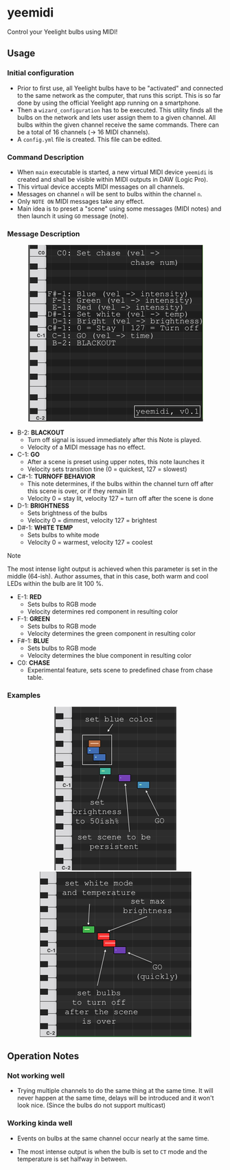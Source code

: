 # yeemidi
Control your Yeelight bulbs using MIDI!

## Usage

### Initial configuration

- Prior to first use, all Yeelight bulbs have to be "activated" and connected to the same network as the computer, that runs this script. This is so far done by using the official Yeelight app running on a smartphone. 
- Then a `wizard_configuration` has to be executed. This utility finds all the bulbs on the network and lets user assign them to a given channel. All bulbs within the given channel receive the same commands. There can be a total of 16 channels (&rarr; 16 MIDI channels).
- A `config.yml` file is created. This file can be edited.

### Command Description

- When `main` executable is started, a new virtual MIDI device `yeemidi` is created and shall be visible within MIDI outputs in DAW (Logic Pro). 
- This virtual device accepts MIDI messages on all channels.
- Messages on channel `n` will be sent to bulbs within the channel `n`.
- Only `NOTE ON` MIDI messages take any effect.
- Main idea is to preset a "scene" using some messages (MIDI notes) and then launch it using `GO` message (note). 

### Message Description

<p align="center">
  <img src="./img/v0.1/yeemidi_proto.png">
</p>


- B-2: __BLACKOUT__
   - Turn off signal is issued immediately after this Note is played.
   - Velocity of a MIDI message has no effect.
- C-1: __GO__
   - After a scene is preset using upper notes, this note launches it
   - Velocity sets transition tine (0 = quickest, 127 = slowest)
- C#-1: __TURNOFF BEHAVIOR__
   - This note determines, if the bulbs within the channel turn off after this scene is over, or if they remain lit
   - Velocity 0 = stay lit, velocity 127 = turn off after the scene is done
- D-1: __BRIGHTNESS__
   - Sets brightness of the bulbs
   - Velocity 0 = dimmest, velocity 127 = brightest
- D#-1: __WHITE TEMP__
   - Sets bulbs to white mode
   - Velocity 0 = warmest, velocity 127 = coolest
> [!NOTE]
> The most intense light output is achieved when this parameter is set in the middle (64-ish). Author assumes, that in this case, both warm and cool LEDs within the bulb are lit 100 %.
- E-1: __RED__
   - Sets bulbs to RGB mode
   - Velocity determines red component in resulting color
- F-1: __GREEN__
   - Sets bulbs to RGB mode
   - Velocity determines the green component in resulting color
- F#-1: __BLUE__
   - Sets bulbs to RGB mode
   - Velocity determines the blue component in resulting color
- C0: __CHASE__
   - Experimental feature, sets scene to predefined chase from chase table.


### Examples

<p align="center">
  <img src="./img/v0.1/ex_1.png">
  <img src="./img/v0.1/ex_2.png">
</p>

## Operation Notes

### Not working well

- Trying multiple channels to do the same thing at the same time. It will never happen at the same time, delays will be introduced and it won't look nice. (Since the bulbs do not support multicast)

### Working kinda well

- Events on bulbs at the same channel occur nearly at the same time.

- The most intense output is when the bulb is set to `CT` mode and the temperature is set halfway in between.



